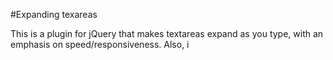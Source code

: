 #Expanding texareas

This is a plugin for jQuery that makes textareas expand as you type, with an emphasis on speed/responsiveness. Also, i